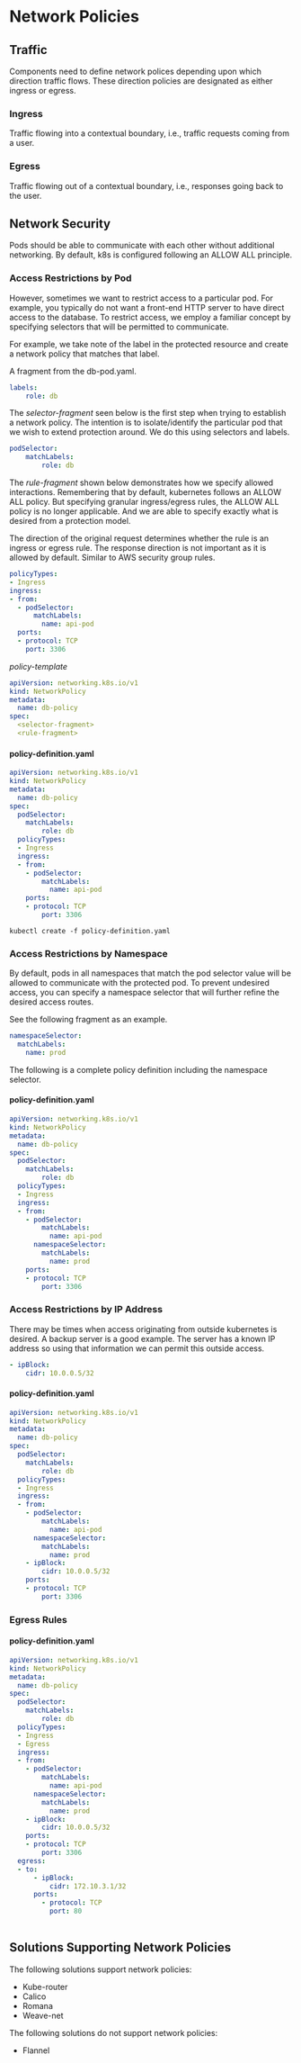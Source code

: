 # Network Policies

## Traffic

Components need to define network polices depending upon which direction traffic flows. These
direction policies are designated as either ingress or egress. 

### Ingress

Traffic flowing into a contextual boundary, i.e., traffic requests coming from a user.

### Egress

Traffic flowing out of a contextual boundary, i.e., responses going back to the user.

## Network Security

Pods should be able to communicate with each other without additional networking. By default,
k8s is configured following an ALLOW ALL principle.

### Access Restrictions by Pod
However, sometimes we want to restrict access to a particular pod. For example, you typically
do not want a front-end HTTP server to have direct access to the database. To restrict access, 
we employ a familiar concept by specifying selectors that will be permitted to communicate.

For example, we take note of the label in the protected resource and create a network policy 
that matches that label.

A fragment from the db-pod.yaml.

~~~yaml
labels: 
    role: db
~~~

The *selector-fragment* seen below is the first step when trying to establish a network policy.
The intention is to isolate/identify the particular pod that we wish to extend protection around.
We do this using selectors and labels.

~~~yaml
podSelector:
    matchLabels:
        role: db
~~~

The *rule-fragment* shown below demonstrates how we specify allowed interactions. Remembering
that by default, kubernetes follows an ALLOW ALL policy. But specifying granular ingress/egress
rules, the ALLOW ALL policy is no longer applicable. And we are able to specify exactly what is 
desired from a protection model.

The direction of the original request determines whether the rule is an ingress or egress rule.
The response direction is not important as it is allowed by default. Similar to AWS security
group rules.

~~~yaml
policyTypes:
- Ingress
ingress:
- from:
  - podSelector:
      matchLabels:
        name: api-pod
  ports:
  - protocol: TCP
    port: 3306
~~~

*policy-template*

~~~yaml
apiVersion: networking.k8s.io/v1
kind: NetworkPolicy
metadata:
  name: db-policy
spec:
  <selector-fragment>
  <rule-fragment>
~~~

#### policy-definition.yaml

~~~yaml
apiVersion: networking.k8s.io/v1
kind: NetworkPolicy
metadata:
  name: db-policy
spec:
  podSelector:
    matchLabels:
        role: db
  policyTypes:
  - Ingress
  ingress:
  - from:
    - podSelector:
        matchLabels:
          name: api-pod
    ports:
    - protocol: TCP
        port: 3306
~~~

~~~
kubectl create -f policy-definition.yaml 
~~~

### Access Restrictions by Namespace

By default, pods in all namespaces that match the pod selector value will be allowed to communicate 
with the protected pod. To prevent undesired access, you can specify a namespace selector that
will further refine the desired access routes.

See the following fragment as an example.

~~~yaml
namespaceSelector:
  matchLabels:
    name: prod
~~~

The following is a complete policy definition including the namespace selector.

#### policy-definition.yaml

~~~yaml
apiVersion: networking.k8s.io/v1
kind: NetworkPolicy
metadata:
  name: db-policy
spec:
  podSelector:
    matchLabels:
        role: db
  policyTypes:
  - Ingress
  ingress:
  - from:
    - podSelector:
        matchLabels:
          name: api-pod
      namespaceSelector:
        matchLabels:
          name: prod
    ports:
    - protocol: TCP
        port: 3306
~~~

### Access Restrictions by IP Address

There may be times when access originating from outside kubernetes is desired. A backup server
is a good example. The server has a known IP address so using that information we can permit
this outside access.

~~~yaml
- ipBlock:
    cidr: 10.0.0.5/32
~~~

#### policy-definition.yaml

~~~yaml
apiVersion: networking.k8s.io/v1
kind: NetworkPolicy
metadata:
  name: db-policy
spec:
  podSelector:
    matchLabels:
        role: db
  policyTypes:
  - Ingress
  ingress:
  - from:
    - podSelector:
        matchLabels:
          name: api-pod
      namespaceSelector:
        matchLabels:
          name: prod
    - ipBlock:
        cidr: 10.0.0.5/32
    ports:
    - protocol: TCP
        port: 3306
~~~

### Egress Rules

#### policy-definition.yaml

~~~yaml
apiVersion: networking.k8s.io/v1
kind: NetworkPolicy
metadata:
  name: db-policy
spec:
  podSelector:
    matchLabels:
        role: db
  policyTypes:
  - Ingress
  - Egress
  ingress:
  - from:
    - podSelector:
        matchLabels:
          name: api-pod
      namespaceSelector:
        matchLabels:
          name: prod
    - ipBlock:
        cidr: 10.0.0.5/32
    ports:
    - protocol: TCP
        port: 3306
  egress:
  - to:
      - ipBlock:
          cidr: 172.10.3.1/32
      ports:
        - protocol: TCP
          port: 80
  
~~~

## Solutions Supporting Network Policies

The following solutions support network policies:
- Kube-router
- Calico
- Romana
- Weave-net

The following solutions do not support network policies:
- Flannel